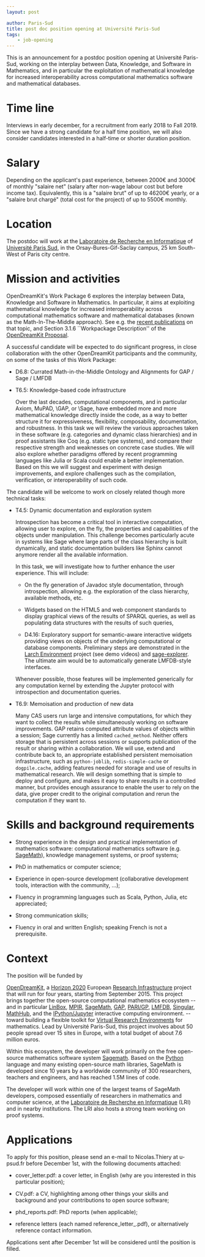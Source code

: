 ```yaml
---
layout: post

author: Paris-Sud
title: post doc position opening at Université Paris-Sud
tags:
    - job-opening
---
```


This is an announcement for a postdoc position opening at Université
Paris-Sud, working on the interplay between Data, Knowledge, and
Software in Mathematics, and in particular the exploitation of
mathematical knowledge for increased interoperability across
computational mathematics software and mathematical databases.

# Time line

Interviews in early december, for a recruitment from early 2018 to
Fall 2019. Since we have a strong candidate for a half time position,
we will also consider candidates interested in a half-time or shorter
duration position.

# Salary

Depending on the applicant's past experience, between 2000€ and 3000€
of monthly "salaire net" (salary after non-wage labour cost but before
income tax). Equivalently, this is a "salaire brut" of up to 46200€
yearly, or a "salaire brut chargé" (total cost for the project) of up
to 5500€ monthly.

# Location

The postdoc will work at the
[Laboratoire de Recherche en Informatique](http://www.lri.fr) of
[Université Paris Sud](http://www.u-psud.fr), in the
Orsay-Bures-Gif-Saclay campus, 25 km South-West of Paris city centre.

# Mission and activities

OpenDreamKit's Work Package 6 explores the interplay between Data,
Knowledge and Software in Mathematics. In particular, it aims at
exploiting mathematical knowledge for increased interoperability
across computational mathematics software and mathematical databases
(known as the Math-In-The-Middle approach). See e.g. the [recent
publications](http://127.0.0.1:4000/2017/10/15/WP6-Usecase/) on that
topic, and Section 3.1.6 ``Workpackage Description'' of the
[OpenDreamKit
Proposal](https://github.com/OpenDreamKit/OpenDreamKit/raw/master/Proposal/proposal-www.pdf).

A successful candidate will be expected to do significant progress, in
close collaboration with the other OpenDreamKit participants and the
community, on some of the tasks of this Work Package:

- D6.8: Currated Math-in-the-Middle Ontology and Alignments for GAP /
  Sage / LMFDB

- T6.5: Knowledge-based code infrastructure

  Over the last decades, computational components, and in particular
  Axiom, MuPAD, \GAP, or \Sage, have embedded more and more
  mathematical knowledge directly inside the code, as a way to better
  structure it for expressiveness, flexibility, composability,
  documentation, and robustness. In this task we will review the
  various approaches taken in these software (e.g. categories and
  dynamic class hierarchies) and in proof assistants like Coq
  (e.g. static type systems), and compare their respective strength
  and weaknesses on concrete case studies. We will also explore
  whether paradigms offered by recent programming languages like Julia
  or Scala could enable a better implementation. Based on this we will
  suggest and experiment with design improvements, and explore
  challenges such as the compilation, verification, or
  interoperability of such code.

The candidate will be welcome to work on closely related though more
technical tasks:

- T4.5: Dynamic documentation and exploration system

  Introspection has become a critical tool in interactive computation,
  allowing user to explore, on the fly, the properties and
  capabilities of the objects under manipulation. This challenge
  becomes particularly acute in systems like Sage where large parts of
  the class hierarchy is built dynamically, and static documentation
  builders like Sphinx cannot anymore render all the available
  information.

  In this task, we will investigate how to further enhance the user
  experience. This will include:

  - On the fly generation of Javadoc style documentation, through
    introspection, allowing e.g. the exploration of the class
    hierarchy, available methods, etc.

  - Widgets based on the HTML5 and web component standards to display
    graphical views of the results of SPARQL queries, as well as populating data
    structures with the results of such queries,

  - D4.16: Exploratory support for semantic-aware interactive widgets
    providing views on objects of the underlying computational or
    database components. Preliminary steps are demonstrated in the
    [Larch Environment](http://www.larchenvironment.com/) project (see
    demo videos) and
    [sage-explorer](https://github.com/jbandlow/sage-explorer). The
    ultimate aim would be to automatically generate LMFDB-style
    interfaces.

  Whenever possible, those features will be implemented generically
  for any computation kernel by extending the Jupyter protocol with
  introspection and documentation queries.

- T6.9: Memoisation and production of new data

  Many CAS users run large and intensive computations, for which they
  want to collect the results while simultaneously working on software
  improvements. GAP retains computed attribute values of objects
  within a session; Sage currently has a limited `cached_method`.
  Neither offers storage that is persistent across sessions or
  supports publication of the result or sharing within a
  collaboration. We will use, extend and contribute back to, an
  appropriate established persistent memoisation infrastructure, such
  as `python-joblib`, `redis-simple-cache` or `dogpile.cache`, adding
  features needed for storage and use of results in mathematical
  research. We will design something that is simple to deploy and
  configure, and makes it easy to share results in a controlled
  manner, but provides enough assurance to enable the user to rely on
  the data, give proper credit to the original computation and rerun
  the computation if they want to.


# Skills and background requirements

- Strong experience in the design and practical implementation of
  mathematics software: computational mathematics software (e.g.
  [SageMath](http://sagemath.org)), knowledge management systems, or
  proof systems;

- PhD in mathematics or computer science;

- Experience in open-source development (collaborative development
  tools, interaction with the community, ...);

- Fluency in programming languages such as Scala, Python, Julia, etc
  appreciated;

- Strong communication skills;

- Fluency in oral and written English; speaking French is not a
  prerequisite.

# Context

The position will be funded by

[OpenDreamKit](http://opendreamkit.org), a
[Horizon 2020](https://ec.europa.eu/programmes/horizon2020/)
European [Research Infrastructure](https://ec.europa.eu/programmes/horizon2020/en/h2020-section/european-research-infrastructures-including-e-infrastructures)
project that will run for four years, starting from September
2015. This project brings together the open-source computational
mathematics ecosystem -- and in particular
[LinBox](http://linalg.org/),
[MPIR](http://mpir.org),
[SageMath](http://sagemath.org/),
[GAP](http://www.gap-system.org/),
[PARI/GP](http://pari.math.u-bordeaux.fr/),
[LMFDB](http://lmfdb.org/),
[Singular](http://www.singular.uni-kl.de/),
[MathHub](https://mathhub.info/),
and the
[IPython/Jupyter](http://jupyter.org/) interactive computing
environment.
-- toward building a
flexible toolkit for
[Virtual Research Environments](http://www.2020-horizon.com/e-Infrastructures-for-virtual-research-environments-%28VRE%29-i1490.html)
for mathematics. Lead by Université Paris-Sud, this project involves
about 50 people spread over 15 sites in Europe, with a total budget of
about 7.6 million euros.

Within this ecosystem, the developer will work primarily on the free
open-source mathematics software system
[Sagemath](http://sagemath.org). Based on the
[Python](http://www.python.org) language and many existing open-source
math libraries, SageMath is developed since 10 years by a worldwide
community of 300 researchers, teachers and engineers, and has reached
1.5M lines of code.

The developer will work within one of the largest teams of SageMath
developers, composed essentially of researchers in mathematics and
computer science, at the [Laboratoire de Recherche en
Informatique](http://www.lri.fr/) (LRI) and in nearby institutions.
The LRI also hosts a strong team working on proof systems.

# Applications

To apply for this position, please send an e-mail to Nicolas.Thiery at
u-psud.fr before December 1st, with the following documents attached:

- cover_letter.pdf: a cover letter, in English (why are you interested in this particular position);

- CV.pdf: a CV, highlighting among other things your skills and
  background and your contributions to open source software;

- phd_reports.pdf: PhD reports (when applicable);

- reference letters (each named reference_letter_<contactname>.pdf),
  or alternatively reference contact information.

Applications sent after December 1st will be considered until the
position is filled.
